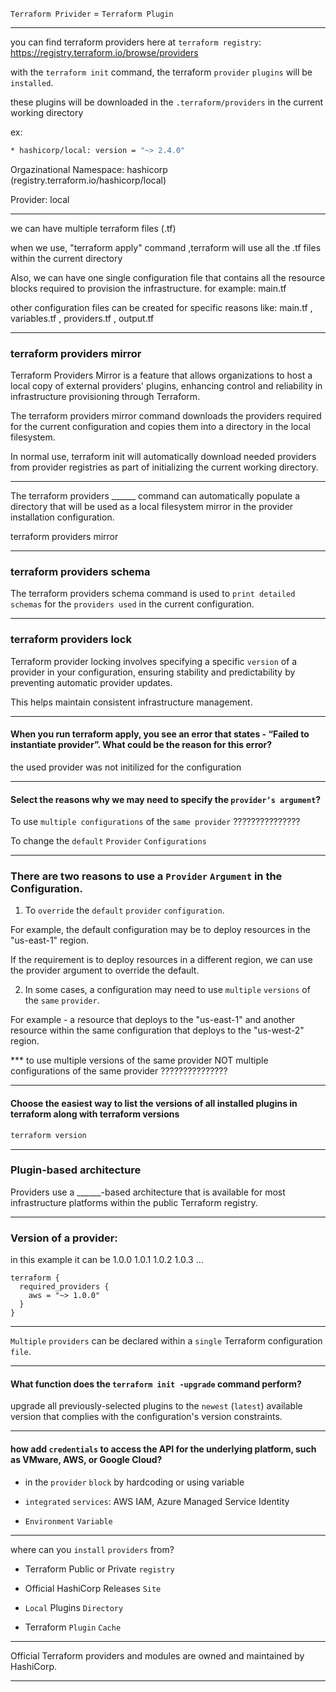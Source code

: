 


`Terraform Privider` = `Terraform Plugin`

__________________________________________________________________________________________


you can find terraform providers here at `terraform registry`:    https://registry.terraform.io/browse/providers


with the `terraform init` command, the terraform `provider` `plugins` will be `installed`.

these plugins will be downloaded in the `.terraform/providers` in the current working directory



ex:

```bash
* hashicorp/local: version = "~> 2.4.0"
```

Orgazinational Namespace: hashicorp (registry.terraform.io/hashicorp/local)

Provider: local




__________________________________________________________________________________________

we can have multiple terraform files (.tf)

when we use, "terraform apply" command ,terraform will use all the .tf files within the current directory

Also, we can have one single configuration file that contains all the resource blocks required to provision the infrastructure. for example:  main.tf

other configuration files can be created for specific reasons like: main.tf , variables.tf , providers.tf , output.tf






__________________________________________________________________________________________



### terraform providers mirror


Terraform Providers Mirror is a feature that allows organizations to host a local copy of external providers' plugins, enhancing control and reliability in infrastructure provisioning through Terraform.


The terraform providers mirror command downloads the providers required for the current configuration and copies them into a directory in the local filesystem.

In normal use, terraform init will automatically download needed providers from provider registries as part of initializing the current working directory.





__________________________________________________________________________________________



The terraform providers ______ command can automatically populate a directory that will be used as a local filesystem mirror in the provider installation configuration.



terraform providers mirror


__________________________________________________________________________________________


### terraform providers schema

The terraform providers schema command is used to `print detailed schemas` for the `providers used` in the current configuration.


__________________________________________________________________________________________



### terraform providers lock

Terraform provider locking involves specifying a specific `version` of a provider in your configuration, ensuring stability and predictability by preventing automatic provider updates.

This helps maintain consistent infrastructure management.



__________________________________________________________________________________________




#### When you run terraform apply, you see an error that states - “Failed to instantiate provider”. What could be the reason for this error?

the used provider was not initilized for the configuration

__________________________________________________________________________________________



#### Select the reasons why we may need to specify the `provider’s argument`?



To use `multiple configurations` of the `same provider` ???????????????

To change the `default` `Provider` `Configurations`


__________________________________________________________________________________________

### There are two reasons to use a `Provider` `Argument` in the Configuration.


1. To `override` the `default` `provider` `configuration`.

For example, the default configuration may be to deploy resources in the "us-east-1" region.

If the requirement is to deploy resources in a different region, we can use the provider argument to override the default.


2. In some cases, a configuration may need to use `multiple` `versions` of the `same` `provider`.

For example - a resource that deploys to the "us-east-1" and another resource within the same configuration that deploys to the "us-west-2" region.




*** to use multiple versions of the same provider NOT multiple configurations of the same provider ???????????????



__________________________________________________________________________________________

#### Choose the easiest way to list the versions of all installed plugins in terraform along with terraform versions


```bash
terraform version
```


__________________________________________________________________________________________


### Plugin-based architecture


Providers use a ______-based architecture that is available for most infrastructure platforms within the public Terraform registry.




__________________________________________________________________________________________



### Version of a provider:

in this example it can be 1.0.0 1.0.1 1.0.2 1.0.3 ...

```hcl
terraform {
  required_providers {
    aws = "~> 1.0.0"
  }
}
```




__________________________________________________________________________________________


`Multiple` `providers` can be declared within a `single` Terraform configuration `file`.


__________________________________________________________________________________________


#### What function does the `terraform init -upgrade` command perform?



upgrade all previously-selected plugins to the `newest` (`latest`) available version that complies with the configuration's version constraints.




__________________________________________________________________________________________


#### how add `credentials` to access the API for the underlying platform, such as VMware, AWS, or Google Cloud?


- in the `provider` `block` by hardcoding or using variable


- `integrated` `services`: AWS IAM, Azure Managed Service Identity


- `Environment` `Variable`


__________________________________________________________________________________________



where can you `install` `providers` from?

- Terraform Public or Private `registry`

- Official HashiCorp Releases `Site`

- `Local` Plugins `Directory`

- Terraform `Plugin` `Cache`


__________________________________________________________________________________________



Official Terraform providers and modules are owned and maintained by HashiCorp.


__________________________________________________________________________________________

